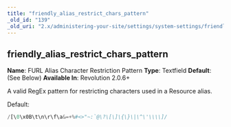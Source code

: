 ```yaml
---
title: "friendly_alias_restrict_chars_pattern"
_old_id: "139"
_old_uri: "2.x/administering-your-site/settings/system-settings/friendly_alias_restrict_chars_pattern"
---
```


## friendly\_alias\_restrict\_chars\_pattern

**Name**: FURL Alias Character Restriction Pattern 
**Type**: Textfield 
**Default**: (See Below) 
**Available In**: Revolution 2.0.6+

A valid RegEx pattern for restricting characters used in a Resource alias.

Default:

``` php
/[\0\x0B\t\n\r\f\a&=+%#<>"~:`@\?\[\]\{\}\|\^\'\\\\]/
```